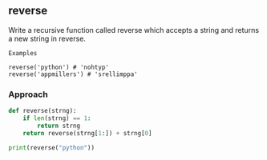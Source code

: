 
## reverse
Write a recursive function called reverse which accepts a string and returns a new string in reverse.

```
Examples

reverse('python') # 'nohtyp'
reverse('appmillers') # 'srellimppa'
```

### Approach

```py
def reverse(strng):
    if len(strng) == 1:
        return strng
    return reverse(strng[1:]) + strng[0]

print(reverse("python"))
```